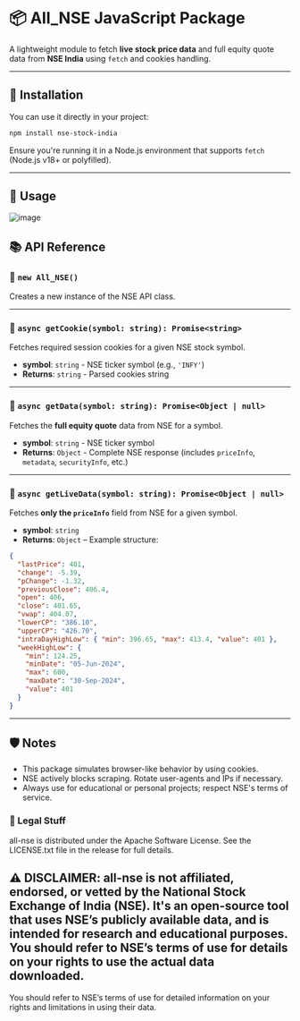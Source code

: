 

# 📦 All\_NSE JavaScript Package

A lightweight module to fetch **live stock price data** and full equity quote data from **NSE India** using `fetch` and cookies handling.

---

## 📁 Installation

You can use it directly in your project:

```bash
npm install nse-stock-india
```

Ensure you're running it in a Node.js environment that supports `fetch` (Node.js v18+ or polyfilled).

---


## 🚀 Usage

![image](https://github.com/user-attachments/assets/cbd8903a-642c-48d8-afb6-58ad18abd67a)

## 📚 API Reference

### 🔹 `new All_NSE()`

Creates a new instance of the NSE API class.

---

### 🔹 `async getCookie(symbol: string): Promise<string>`

Fetches required session cookies for a given NSE stock symbol.

* **symbol**: `string` - NSE ticker symbol (e.g., `'INFY'`)
* **Returns**: `string` - Parsed cookies string

---

### 🔹 `async getData(symbol: string): Promise<Object | null>`

Fetches the **full equity quote** data from NSE for a symbol.

* **symbol**: `string` - NSE ticker symbol
* **Returns**: `Object` - Complete NSE response (includes `priceInfo`, `metadata`, `securityInfo`, etc.)

---

### 🔹 `async getLiveData(symbol: string): Promise<Object | null>`

Fetches **only the `priceInfo`** field from NSE for a given symbol.

* **symbol**: `string`
* **Returns**: `Object` – Example structure:

```json
{
  "lastPrice": 401,
  "change": -5.39,
  "pChange": -1.32,
  "previousClose": 406.4,
  "open": 406,
  "close": 401.65,
  "vwap": 404.07,
  "lowerCP": "386.10",
  "upperCP": "426.70",
  "intraDayHighLow": { "min": 396.65, "max": 413.4, "value": 401 },
  "weekHighLow": {
    "min": 124.25,
    "minDate": "05-Jun-2024",
    "max": 600,
    "maxDate": "30-Sep-2024",
    "value": 401
  }
}
```

---


## 🛡️ Notes

* This package simulates browser-like behavior by using cookies.
* NSE actively blocks scraping. Rotate user-agents and IPs if necessary.
* Always use for educational or personal projects; respect NSE's terms of service.

### 📜 Legal Stuff

all-nse is distributed under the Apache Software License. See the LICENSE.txt file in the release for full details.

## ⚠️ DISCLAIMER: all-nse is not affiliated, endorsed, or vetted by the National Stock Exchange of India (NSE). It's an open-source tool that uses NSE’s publicly available data, and is intended for research and educational purposes. You should refer to NSE’s terms of use for details on your rights to use the actual data downloaded.

You should refer to NSE’s terms of use for detailed information on your rights and limitations in using their data.
